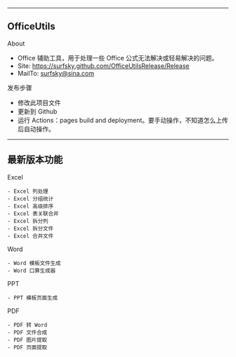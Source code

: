 -------------------------------------
OfficeUtils
-------------------------------------

About

- Office 辅助工具，用于处理一些 Office 公式无法解决或轻易解决的问题。
- Site: https://surfsky.github.com/OfficeUtilsRelease/Release
- MailTo: surfsky@sina.com


发布步骤

- 修改此项目文件
- 更新到 Github
- 运行 Actions：pages build and deployment。要手动操作，不知道怎么上传后自动操作。



-------------------------------------
最新版本功能
-------------------------------------
Excel

    - Excel 列处理
    - Excel 分组统计
    - Excel 高级排序
    - Excel 表关联合并
    - Excel 拆分列
    - Excel 拆分文件
    - Excel 合并文件

Word

    - Word 模板文件生成
    - Word 口算生成器

PPT

    - PPT 模板页面生成

PDF

    - PDF 转 Word
    - PDF 文件合成
    - PDF 图片提取
    - PDF 页面提取